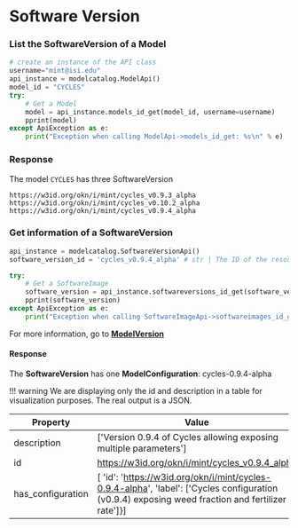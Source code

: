 # Software Version

### List the SoftwareVersion of a Model

```python
# create an instance of the API class
username="mint@isi.edu"
api_instance = modelcatalog.ModelApi()
model_id = "CYCLES"
try:
    # Get a Model
    model = api_instance.models_id_get(model_id, username=username)
    pprint(model)
except ApiException as e:
    print("Exception when calling ModelApi->models_id_get: %s\n" % e)

```

### Response

The model `CYCLES` has three SoftwareVersion

```
https://w3id.org/okn/i/mint/cycles_v0.9.3_alpha
https://w3id.org/okn/i/mint/cycles_v0.10.2_alpha
https://w3id.org/okn/i/mint/cycles_v0.9.4_alpha
```

### Get information of a SoftwareVersion

```python
api_instance = modelcatalog.SoftwareVersionApi()
software_version_id = 'cycles_v0.9.4_alpha' # str | The ID of the resource

try:
    # Get a SoftwareImage
    software_version = api_instance.softwareversions_id_get(software_version_id, username=username)
    pprint(software_version)
except ApiException as e:
    print("Exception when calling SoftwareImageApi->softwareimages_id_get: %s\n" % e)
```

 For more information, go to [**ModelVersion**](../endpoints/ModelVersion)

#### Response

The **SoftwareVersion** has one **ModelConfiguration**: cycles-0.9.4-alpha


!!! warning
    We are displaying only the id and description in a table for visualization purposes. The real output is a JSON.
    
| Property          | Value                                                                                                                                                                                                                            |
|-------------------|----------------------------------------------------------------------------------------------------------------------------------------------------------------------------------------------------------------------------------|
| description       | ['Version 0.9.4 of Cycles allowing exposing multiple parameters']                                                                                                                                                                |
| id                | https://w3id.org/okn/i/mint/cycles_v0.9.4_alpha                                                                                                                                                                                  |
| has_configuration | [ 'id': 'https://w3id.org/okn/i/mint/cycles-0.9.4-alpha', 'label': ['Cycles configuration (v0.9.4) exposing weed fraction and fertilizer rate']}] |

